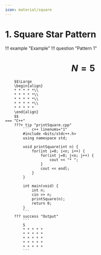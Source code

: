 ```yaml
---
icon: material/square
---
```


# 1. Square Star Pattern

!!! example "Example"
    !!! question "Pattern 1"
        <h1 align="center">$N = 5$</h1>

        $$\Large
        \begin{align}
        * * * * *\\
        * * * * *\\
        * * * * *\\
        * * * * *\\
        * * * * *
        \end{align}
        $$
    === "C++"
        ???+ tip "printSquare.cpp"
            ``` c++ linenums="1"
            #include <bits/stdc++.h>
            using namespace std;

            void printSquare(int n) {
                for(int i=0; i<n; i++) {
                    for(int j=0; j<n; j++) {
                        cout << "* ";
                    }
                    cout << endl;
                }
            }

            int main(void) {
                int n;
                cin >> n;
                printSquare(n);
                return 0;
            }
            ```
        ??? success "Output"
            ```
            5
            * * * * *
            * * * * *
            * * * * *
            * * * * *
            * * * * *
            ```